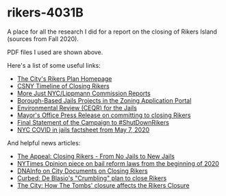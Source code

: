 # rikers-4031B
A place for all the research I did for a report on the closing of Rikers Island (sources from Fall 2020).

PDF files I used are shown above.

Here's a list of some useful links:
<ul>
  <li><a href="https://rikers.cityofnewyork.us/">The City's Rikers Plan Homepage</a> </li>
  <li><a href="https://www.cityandstateny.com/articles/policy/criminal-justice/timeline-closure-rikers-island.html">CSNY Timeline of Closing Rikers</a></li>
  <li><a href="https://www.morejustnyc.org/reports">More Just NYC/Lippmann Commission Reports</a></li>
  <li><a href="https://zap.planning.nyc.gov/projects/2019Y0061">Borough-Based Jails Projects in the Zoning Application Portal</a></li>
  <li><a href="https://a002-ceqraccess.nyc.gov/ceqr/Details?data=MThET0MwMDFZ0&signature=e330cd9c78430a8d28b580b159a7183c6bd2b3d8">Environmental Review (CEQR) for the Jails</a> </li>
  <li><a href="https://www1.nyc.gov/office-of-the-mayor/news/094-18/mayor-de-blasio-city-council-reach-agreement-replace-rikers-island-jails-with#/0">Mayor's Office Press Release on committing to closing Rikers</a> </li>
  <li><a href="https://medium.com/@ShutDownRikers/campaign-to-shut-down-rikers-official-statement-7e773a4fc0c4">Final Statement of the Campaign to #ShutDownRikers</a> </li>
  <li><a href="https://criminaljustice.cityofnewyork.us/wp-content/uploads/2020/05/COVID-factsheet_MAY-7-2020.pdf">NYC COVID in jails factsheet from May 7, 2020</a> </li>
 </ul>
 
 And helpful news articles:
 <ul>
 <li><a href="https://theappeal.org/how-the-push-to-close-rikers-went-from-no-jails-to-new-jails/">The Appeal: Closing Rikers - From No Jails to New Jails</a></li>
 <li><a href="https://www.nytimes.com/2020/02/15/opinion/bail-reform-nyc.html?searchResultPosition=3">NYTimes Opinion piece on bail reform laws from the beginning of 2020</a></li>
 <li><a href="https://www.dnainfo.com/new-york/20160414/college-point/here-are-city-documents-on-effort-close-rikers-that-de-blasio-denies/">DNAInfo on City Documents on Closing Rikers</a> </li>
 <li><a href="https://ny.curbed.com/2020/9/23/21451653/rikers-island-de-blasio-chinatown-jail-lawsuit">Curbed: De Blasio's "Crumbling" plan to close Rikers</a> </li>
 <li><a href="https://www.thecity.nyc/2020/10/19/21524219/manhattan-jail-tombs-replace-rikers-delayed-nyc">The City: How The Tombs' closure affects the Rikers Closure</a> </li>
</ul>
